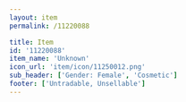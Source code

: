 ```yaml
---
layout: item
permalink: /11220088

title: Item
id: '11220088'
item_name: 'Unknown'
icon_url: 'item/icon/11250012.png'
sub_header: ['Gender: Female', 'Cosmetic']
footer: ['Untradable, Unsellable']
---
```

